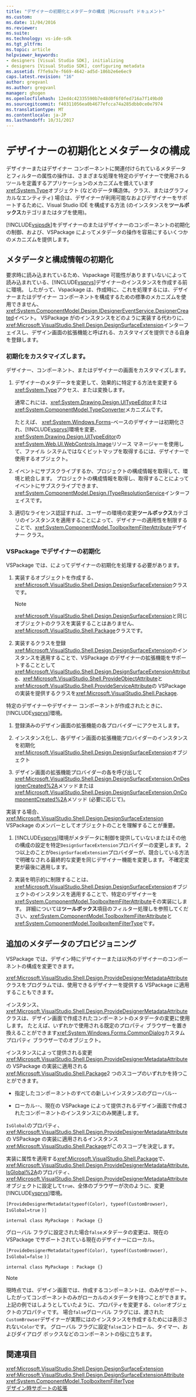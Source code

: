 ```yaml
---
title: "デザイナーの初期化とメタデータの構成 |Microsoft ドキュメント"
ms.custom: 
ms.date: 11/04/2016
ms.reviewer: 
ms.suite: 
ms.technology: vs-ide-sdk
ms.tgt_pltfrm: 
ms.topic: article
helpviewer_keywords:
- designers [Visual Studio SDK], initializing
- designers [Visual Studio SDK], configuring metadata
ms.assetid: f7fe9a7e-f669-4642-ad5d-186b2e6e6ec9
caps.latest.revision: "16"
author: gregvanl
ms.author: gregvanl
manager: ghogen
ms.openlocfilehash: 12ed4c42335590b7e48d0f6f0fed716a7f149bd0
ms.sourcegitcommit: f40311056ea0b4677efcca74a285dbb0ce0e7974
ms.translationtype: MT
ms.contentlocale: ja-JP
ms.lasthandoff: 10/31/2017
---
```

# <a name="designer-initialization-and-metadata-configuration"></a>デザイナーの初期化とメタデータの構成
デザイナーまたはデザイナー コンポーネントに関連付けられているメタデータとフィルターの属性の操作は、さまざまな処理を特定のデザイナーで使用されるツールを定義するアプリケーションのメカニズムを備えています<xref:System.Type>オブジェクト (などのデータ構造体。クラス、またはグラフィカルなエンティティ) 場合は、デザイナーが利用可能なおよびデザイナーをサポートするために、Visual Studio IDE を構成する方法 (のインスタンスを**ツールボックス**カテゴリまたはタブを使用)。  
  
 [!INCLUDE[vsipsdk](../extensibility/includes/vsipsdk_md.md)]をデザイナーのまたはデザイナーのコンポーネントの初期化の制御、および、VSPackage によってメタデータの操作を容易にするいくつかのメカニズムを提供します。  
  
## <a name="initializing-metadata-and-configuration-information"></a>メタデータと構成情報の初期化  
 要求時に読み込まれているため、Vspackage 可能性がありますいないによって読み込まれている、[!INCLUDE[vsprvs](../code-quality/includes/vsprvs_md.md)]デザイナーのインスタンスを作成する前に環境。 したがって、Vspackage は、作成時に、これを処理するには、デザイナーまたはデザイナー コンポーネントを構成するための標準のメカニズムを使用できません、<xref:System.ComponentModel.Design.IDesignerEventService.DesignerCreated>イベント。 VSPackage がのインスタンスをどのように実装する代わりに、<xref:Microsoft.VisualStudio.Shell.Design.DesignSurfaceExtension>インターフェイスし、デザイン画面の拡張機能と呼ばれる、カスタマイズを提供できる自身を登録します。  
  
### <a name="customizing-initialization"></a>初期化をカスタマイズします。  
 デザイナー、コンポーネント、またはデザイナーの画面をカスタマイズします。  
  
1.  デザイナーのメタデータを変更して、効果的に特定する方法を変更する<xref:System.Type>アクセス、または変換します。  
  
     通常これには、<xref:System.Drawing.Design.UITypeEditor>または<xref:System.ComponentModel.TypeConverter>メカニズムです。  
  
     たとえば、 <xref:System.Windows.Forms>-ベースのデザイナーは初期化され、[!INCLUDE[vsprvs](../code-quality/includes/vsprvs_md.md)]環境を変更、<xref:System.Drawing.Design.UITypeEditor>の<xref:System.Web.UI.WebControls.Image>リソース マネージャーを使用して、ファイル システムではなくビットマップを取得するには、デザイナーで使用するオブジェクト。  
  
2.  イベントにサブスクライブするか、プロジェクトの構成情報を取得して、環境と統合します。 プロジェクトの構成情報を取得し、取得することによってイベントにサブスクライブできます、<xref:System.ComponentModel.Design.ITypeResolutionService>インターフェイスです。  
  
3.  適切なライセンス認証すれば、ユーザーの環境の変更**ツールボックス**カテゴリのインスタンスを適用することによって、デザイナーの適用性を制限することで、<xref:System.ComponentModel.ToolboxItemFilterAttribute>デザイナー クラス。  
  
### <a name="designer-initialization-by-a-vspackage"></a>VSPackage でデザイナーの初期化  
 VSPackage では、によってデザイナーの初期化を処理する必要があります。  
  
1.  実装するオブジェクトを作成する、<xref:Microsoft.VisualStudio.Shell.Design.DesignSurfaceExtension>クラスです。  
  
    > [!NOTE]
    >  <xref:Microsoft.VisualStudio.Shell.Design.DesignSurfaceExtension>と同じオブジェクトのクラスを実装することはありません、<xref:Microsoft.VisualStudio.Shell.Package>クラスです。  
  
2.  実装するクラスを登録<xref:Microsoft.VisualStudio.Shell.Design.DesignSurfaceExtension>のインスタンスを適用することで、VSPackage のデザイナーの拡張機能をサポートすることとして<xref:Microsoft.VisualStudio.Shell.Design.DesignSurfaceExtensionAttribute>、<xref:Microsoft.VisualStudio.Shell.ProvideObjectAttribute>と<xref:Microsoft.VisualStudio.Shell.ProvideServiceAttribute>の VSPackage の実装を提供するクラスを<xref:Microsoft.VisualStudio.Shell.Package>.  
  
 特定のデザイナーやデザイナー コンポーネントが作成されたときに、[!INCLUDE[vsprvs](../code-quality/includes/vsprvs_md.md)]環境。  
  
1.  登録済みのデザイン画面の拡張機能の各プロバイダーにアクセスします。  
  
2.  インスタンス化し、各デザイン画面の拡張機能プロバイダーのインスタンスを初期化<xref:Microsoft.VisualStudio.Shell.Design.DesignSurfaceExtension>オブジェクト  
  
3.  デザイン画面の拡張機能プロバイダーの各を呼び出して<xref:Microsoft.VisualStudio.Shell.Design.DesignSurfaceExtension.OnDesignerCreated%2A>メソッドまたは<xref:Microsoft.VisualStudio.Shell.Design.DesignSurfaceExtension.OnComponentCreated%2A>メソッド (必要に応じて)。  
  
 実装する場合、 <xref:Microsoft.VisualStudio.Shell.Design.DesignSurfaceExtension> VSPackage のメンバーとしてオブジェクトのことを理解することが重要。  
  
1.  [!INCLUDE[vsprvs](../code-quality/includes/vsprvs_md.md)]環境がメタデータに制御を提供していないまたはその他の構成の設定を特定`DesignSurfaceExtension`プロバイダーの変更します。 2 つ以上のことが`DesignSurfaceExtension`プロバイダーが、競合している方法で明確なされる最終的な変更を同じデザイナー機能を変更します。 不確定変更が最後に適用します。  
  
2.  実装を明示的に制限することは、<xref:Microsoft.VisualStudio.Shell.Design.DesignSurfaceExtension>オブジェクトのインスタンスを適用することで、特定のデザイナーを<xref:System.ComponentModel.ToolboxItemFilterAttribute>その実装にします。 詳細については**ツールボックス**項目のフィルター処理しを参照してください、<xref:System.ComponentModel.ToolboxItemFilterAttribute>と<xref:System.ComponentModel.ToolboxItemFilterType>です。  
  
## <a name="additional-metadata-provisioning"></a>追加のメタデータのプロビジョニング  
 VSPackage では、デザイン時にデザイナーまたは以外のデザイナーのコンポーネントの構成を変更できます。  
  
 <xref:Microsoft.VisualStudio.Shell.Design.ProvideDesignerMetadataAttribute>クラスをプログラムでは、使用できるデザイナーを提供する VSPackage に適用することもできます。  
  
 インスタンス、<xref:Microsoft.VisualStudio.Shell.Design.ProvideDesignerMetadataAttribute>クラスは、デザイン画面で作成されたコンポーネントのメタデータの変更に使用します。 たとえば、いずれかで使用される既定のプロパティ ブラウザーを置き換えることができます<xref:System.Windows.Forms.CommonDialog>カスタム プロパティ ブラウザーでのオブジェクト。  
  
 インスタンスによって提供される変更<xref:Microsoft.VisualStudio.Shell.Design.ProvideDesignerMetadataAttribute>の VSPackage の実装に適用される<xref:Microsoft.VisualStudio.Shell.Package>2 つのスコープのいずれかを持つことができます。  
  
-   指定したコンポーネントのすべての新しいインスタンスのグローバル--  
  
-   ローカル--、現在の VSPackage によって提供されるデザイン画面で作成されたコンポーネントのインスタンスにのみ関連します。  
  
 `IsGlobal`のプロパティ、<xref:Microsoft.VisualStudio.Shell.Design.ProvideDesignerMetadataAttribute>の VSPackage の実装に適用されるインスタンス<xref:Microsoft.VisualStudio.Shell.Package>がこのスコープを決定します。  
  
 実装に属性を適用する<xref:Microsoft.VisualStudio.Shell.Package>で、<xref:Microsoft.VisualStudio.Shell.Design.ProvideDesignerMetadataAttribute.IsGlobal%2A>のプロパティ、<xref:Microsoft.VisualStudio.Shell.Design.ProvideDesignerMetadataAttribute>オブジェクトに設定して`true`、全体のブラウザーが次のように、変更[!INCLUDE[vsprvs](../code-quality/includes/vsprvs_md.md)]環境。  
  
 `[ProvideDesignerMetadata(typeof(Color), typeof(CustomBrowser),`   `IsGlobal=true`  `)]`  
  
 `internal class MyPackage : Package {}`  
  
 グローバル フラグに設定された場合`false`メタデータの変更は、現在の VSPackage でサポートされている現在のデザイナーにローカル。  
  
 `[ProvideDesignerMetadata(typeof(Color), typeof(CustomBrowser),`   `IsGlobal=false`  `)]`  
  
 `internal class MyPackage : Package {}`  
  
> [!NOTE]
>  現時点では、デザイン画面では、作成するコンポーネントは、のみがサポート、したがってコンポーネントのみがローカルのメタデータを持つことができます。 上記の例ではしようとしていたように、プロパティを変更する、`Color`オブジェクトのプロパティです。 場合`false`グローバル フラグには、渡された`CustomBrowser`デザイナーが実際にはのインスタンスを作成するためには表示されない`Color`です。 グローバル フラグに設定`false`コントロール、タイマー、およびダイアログ ボックスなどのコンポーネントの役に立ちます。  
  
## <a name="see-also"></a>関連項目  
 <xref:Microsoft.VisualStudio.Shell.Design.DesignSurfaceExtension>   
 <xref:Microsoft.VisualStudio.Shell.Design.DesignSurfaceExtensionAttribute>   
 <xref:System.ComponentModel.ToolboxItemFilterType>   
 [デザイン時サポートの拡張](http://msdn.microsoft.com/Library/d6ac8a6a-42fd-4bc8-bf33-b212811297e2)